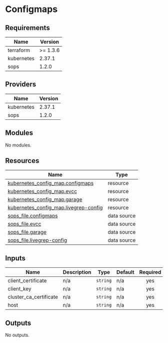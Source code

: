 # Configmaps


<!-- BEGIN_TF_DOCS -->
## Requirements

| Name | Version |
|------|---------|
| terraform | >= 1.3.6 |
| kubernetes | 2.37.1 |
| sops | 1.2.0 |

## Providers

| Name | Version |
|------|---------|
| kubernetes | 2.37.1 |
| sops | 1.2.0 |

## Modules

No modules.

## Resources

| Name | Type |
|------|------|
| [kubernetes_config_map.configmaps](https://registry.terraform.io/providers/hashicorp/kubernetes/2.37.1/docs/resources/config_map) | resource |
| [kubernetes_config_map.evcc](https://registry.terraform.io/providers/hashicorp/kubernetes/2.37.1/docs/resources/config_map) | resource |
| [kubernetes_config_map.garage](https://registry.terraform.io/providers/hashicorp/kubernetes/2.37.1/docs/resources/config_map) | resource |
| [kubernetes_config_map.livegrep-config](https://registry.terraform.io/providers/hashicorp/kubernetes/2.37.1/docs/resources/config_map) | resource |
| [sops_file.configmaps](https://registry.terraform.io/providers/carlpett/sops/1.2.0/docs/data-sources/file) | data source |
| [sops_file.evcc](https://registry.terraform.io/providers/carlpett/sops/1.2.0/docs/data-sources/file) | data source |
| [sops_file.garage](https://registry.terraform.io/providers/carlpett/sops/1.2.0/docs/data-sources/file) | data source |
| [sops_file.livegrep-config](https://registry.terraform.io/providers/carlpett/sops/1.2.0/docs/data-sources/file) | data source |

## Inputs

| Name | Description | Type | Default | Required |
|------|-------------|------|---------|:--------:|
| client\_certificate | n/a | `string` | n/a | yes |
| client\_key | n/a | `string` | n/a | yes |
| cluster\_ca\_certificate | n/a | `string` | n/a | yes |
| host | n/a | `string` | n/a | yes |

## Outputs

No outputs.
<!-- END_TF_DOCS -->
